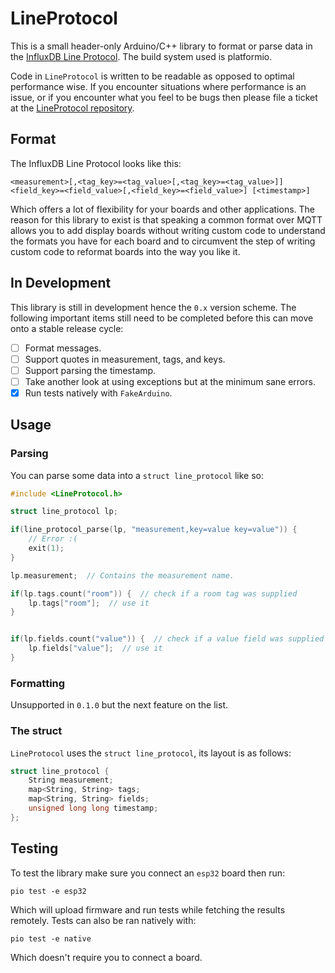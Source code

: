 # LineProtocol

This is a small header-only Arduino/C++ library to format or parse data in the [InfluxDB Line Protocol](https://docs.influxdata.com/influxdb/v2.0/reference/syntax/line-protocol/).
The build system used is platformio.

Code in `LineProtocol` is written to be readable as opposed to optimal
performance wise. If you encounter situations where performance is
an issue, or if you encounter what you feel to be bugs then please file
a ticket at the [LineProtocol repository](https://github.com/wormouth/LineProtocol).

## Format

The InfluxDB Line Protocol looks like this:

```
<measurement>[,<tag_key>=<tag_value>[,<tag_key>=<tag_value>]] <field_key>=<field_value>[,<field_key>=<field_value>] [<timestamp>]
```

Which offers a lot of flexibility for your boards and other applications. The
reason for this library to exist is that speaking a common format over MQTT
allows you to add display boards without writing custom code to understand the
formats you have for each board and to circumvent the step of writing custom code
to reformat boards into the way you like it.

## In Development

This library is still in development hence the `0.x` version scheme. The
following important items still need to be completed before this can move
onto a stable release cycle:

- [ ] Format messages.
- [ ] Support quotes in measurement, tags, and keys.
- [ ] Support parsing the timestamp.
- [ ] Take another look at using exceptions but at the minimum sane errors.
- [x] Run tests natively with `FakeArduino`.

## Usage

### Parsing

You can parse some data into a `struct line_protocol` like so:

```cpp
#include <LineProtocol.h>

struct line_protocol lp;

if(line_protocol_parse(lp, "measurement,key=value key=value")) {
    // Error :(
    exit(1);
}

lp.measurement;  // Contains the measurement name.

if(lp.tags.count("room")) {  // check if a room tag was supplied
    lp.tags["room"];  // use it
}


if(lp.fields.count("value")) {  // check if a value field was supplied
    lp.fields["value"];  // use it
}
```

### Formatting

Unsupported in `0.1.0` but the next feature on the list.

### The struct

`LineProtocol` uses the `struct line_protocol`, its layout is as follows:

```cpp
struct line_protocol {
    String measurement;
    map<String, String> tags;
    map<String, String> fields;
    unsigned long long timestamp;
};

```

## Testing

To test the library make sure you connect an `esp32` board then run:

```
pio test -e esp32
```

Which will upload firmware and run tests while fetching the results remotely.
Tests can also be ran natively with:

```
pio test -e native
```

Which doesn't require you to connect a board.
